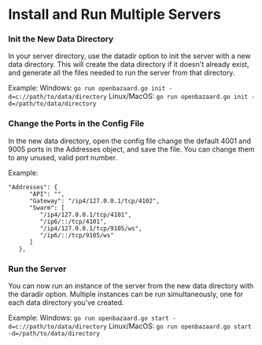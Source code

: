 Install and Run Multiple Servers
=========================

### Init the New Data Directory

In your server directory, use the datadir option to init the server with a new data directory. This will create the data directory if it doesn't already exist, and generate all the files needed to run the server from that directory. 

Example:
Windows: `go run openbazaard.go init -d=c://path/to/data/directory`
Linux/MacOS: `go run openbazaard.go init -d=/path/to/data/directory`

### Change the Ports in the Config File

In the new data directory, open the config file change the default 4001 and 9005 ports in the Addresses object, and save the file. You can change them to any unused, valid port number. 

Example:
```
"Addresses": {
      "API": "",
      "Gateway": "/ip4/127.0.0.1/tcp/4102",
      "Swarm": [
         "/ip4/127.0.0.1/tcp/4101",
         "/ip6/::/tcp/4101",
         "/ip4/127.0.0.1/tcp/9105/ws",
         "/ip6/::/tcp/9105/ws"
      ]
   },
   ```

### Run the Server

You can now run an instance of the server from the new data directory with the daradir option. Multiple instances can be run simultaneously, one for each data directory you've created.

Example:
Windows: `go run openbazaard.go start -d=c://path/to/data/directory`
Linux/MacOS: `go run openbazaard.go start -d=/path/to/data/directory`
